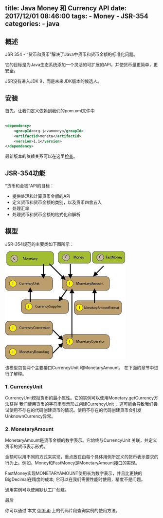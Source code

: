 title: Java Money 和 Currency API
date: 2017/12/01 08:46:00
tags: 
    - Money
    - JSR-354
categories:
    - java
---

## 概述

JSR 354 - “货币和货币”解决了Java中货币和货币金额的标准化问题。

它的目标是为Java生态系统添加一个灵活的可扩展的API，并使货币量更简单，更安全。

JSR没有进入JDK 9，而是未来JDK版本的候选人。

## 安装

首先，让我们定义依赖到我们的pom.xml文件中

```xml

<dependency>
    <groupId>org.javamoney</groupId>
    <artifactId>moneta</artifactId>
    <version>1.1</version>
</dependency>

```

最新版本的依赖关系可以在这里[检查](https://mvnrepository.com/search?q=moneta)。


## JSR-354功能

“货币和金钱”API的目标：

* 提供处理和计算货币金额的API
* 定义货币和货币金额的类别，以及货币四舍五入
* 处理汇率
* 处理货币和货币金额的格式化和解析

## 模型

JSR-354规范的主要类如下图所示：

![monetary](/img/context/javax-monetary3-1.png)

该模型包含两个主要接口CurrencyUnit 和MonetaryAmount， 在下面的章节中进行了解释。

### 1. CurrencyUnit

CurrencyUnit模拟货币的最小属性。它的实例可以使用Monetary.getCurrency方法获得
我们使用货币的字符串表示形式创建CurrencyUnit ，这可能会导致我们尝试使用不存在的代码创建货币的情况。使用不存在的代码创建货币会引发UnknownCurrency异常。

### 2. MonetaryAmount

MonetaryAmount是货币金额的数字表示。它始终与CurrencyUnit 关联，并定义货币的货币表示形式。

金额可以用不同的方式来实现，重点放在由每个具体用例所定义的货币表示要求的行为上。例如。Money和FastMoney是MonetaryAmount接口的实现。

FastMoney实现MONETARYAMOUNT使用长为数字表示，并且比更快的BigDecimal在精度的成本; 它可以在我们需要性能时使用，精度不是问题。

通用实例可以使用默认工厂创建。

最后

你可以通过 本文 [Github](https://github.com/tong12580/money) 上的代码片段查询实例的使用方法。